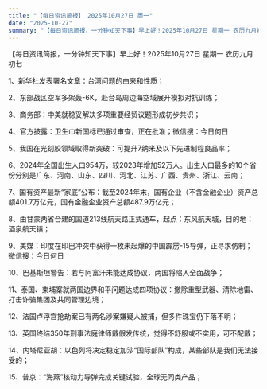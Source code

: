 ```yaml
---
title: "【每日资讯简报】 2025年10月27日 周一"
date: "2025-10-27"
summary: "【每日资讯简报，一分钟知天下事】早上好！2025年10月27日 星期一 农历九月初七"
---
```


【每日资讯简报，一分钟知天下事】早上好！2025年10月27日  星期一  农历九月初七

1、新华社发表署名文章：台湾问题的由来和性质；

2、东部战区空军多架轰-6K，赴台岛周边海空域展开模拟对抗训练；

3、商务部：中美就稳妥解决多项重要经贸议题形成初步共识；

4、官方披露：卫生巾新国标已通过审查，正在批准；微信搜：今日何日

5、我国在光刻胶领域取得新突破：可提升7纳米及以下先进制程良品率；

6、2024年全国出生人口954万，较2023年增加52万人。出生人口最多的10个省份分别是广东、河南、山东、四川、河北、江苏、广西、贵州、浙江、云南；

7、国有资产最新“家底”公布：截至2024年末，国有企业（不含金融企业）资产总额401.7万亿元，国有金融企业资产总额487.9万亿元；

8、由甘蒙两省合建的国道213线航天路正式通车，起点：东风航天城，目的地：酒泉航天镇；

9、美媒：印度在印巴冲突中获得一枚未起爆的中国霹雳-15导弹，正寻求仿制；微信搜：今日何日

10、巴基斯坦警告：若与阿富汗未能达成协议，两国将陷入全面战争；

11、泰国、柬埔寨就两国边界和平问题达成四项协议：撤除重型武器、清除地雷、打击诈骗集团及共同管理边境；

12、法国卢浮宫抢劫案已有两名涉案嫌疑人被捕，但多件珠宝仍下落不明；

13、英国终结350年刑事法庭律师戴假发传统，觉得不舒服或不实用，可不配戴；

14、内塔尼亚胡：以色列将决定稳定加沙“国际部队”构成，某些部队是我们无法接受的；

15、普京：“海燕”核动力导弹完成关键试验，全球无同类产品；
